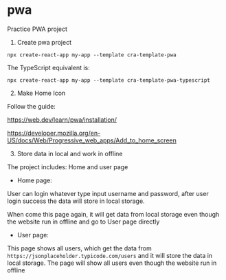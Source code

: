 # pwa
Practice PWA project

1. Create pwa project

`npx create-react-app my-app --template cra-template-pwa`

The TypeScript equivalent is:

`npx create-react-app my-app --template cra-template-pwa-typescript`

2. Make Home Icon

Follow the guide:

https://web.dev/learn/pwa/installation/

https://developer.mozilla.org/en-US/docs/Web/Progressive_web_apps/Add_to_home_screen

3. Store data in local and work in offline

The project includes: Home and user page

- Home page: 

User can login whatever type input username and password, after user login success the data will store in local storage.

When come this page again, it will get data from local storage even though the website run in offline and go to User page directly

- User page:

This page shows all users, which get the data from `https://jsonplaceholder.typicode.com/users` and it will store the data in local storage.
The page will show all users even though the website run in offline
